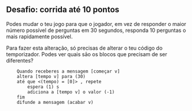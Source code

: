 ## Desafio: corrida até 10 pontos

Podes mudar o teu jogo para que o jogador, em vez de responder o maior número possível de perguntas em 30 segundos, responda 10 perguntas o mais rapidamente possível.

Para fazer esta alteração, só precisas de alterar o teu código do temporizador. Podes ver quais sāo os blocos que precisam de ser diferentes?

```blocks3
    Quando receberes a mensagem [começar v]
    altera [tempo v] para (30)
    até que <(tempo) = [0]> , repete 
        espera (1) s
        adiciona a [tempo v] o valor (-1)
    fim
    difunde a mensagem (acabar v)
```